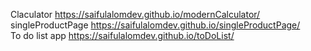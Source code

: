 Claculator https://saifulalomdev.github.io/modernCalculator/ </br>
singleProductPage https://saifulalomdev.github.io/singleProductPage/  </br>
To do list app https://saifulalomdev.github.io/toDoList/
